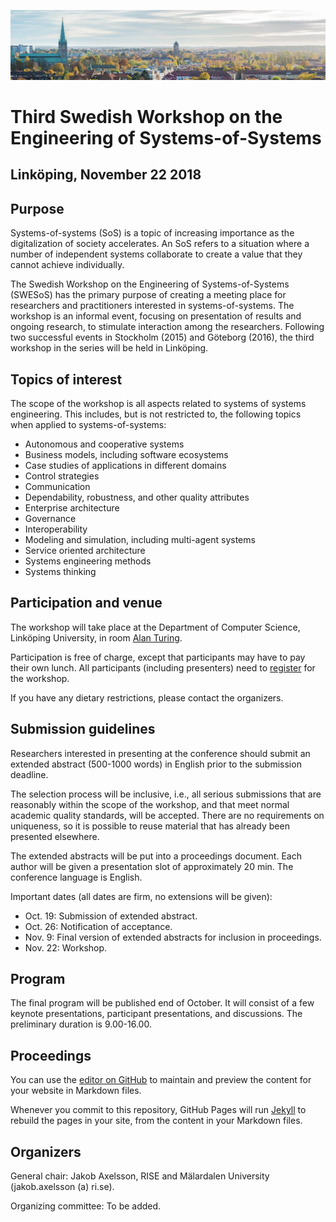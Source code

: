 ![image](Linköping.jpg)
# Third Swedish Workshop on the Engineering of Systems-of-Systems
## Linköping, November 22 2018

## Purpose

Systems-of-systems (SoS) is a topic of increasing importance as the digitalization of society accelerates. An SoS refers to a situation where a number of independent systems collaborate to create a value that they cannot achieve individually. 

The Swedish Workshop on the Engineering of Systems-of-Systems (SWESoS) has the primary purpose of creating a meeting place for researchers and practitioners interested in systems-of-systems. The workshop is an informal event, focusing on presentation of results and ongoing research, to stimulate interaction among the researchers. Following two successful events in Stockholm (2015) and Göteborg (2016), the third workshop in the series will be held in Linköping.

## Topics of interest

The scope of the workshop is all aspects related to systems of systems engineering. This includes, but is not restricted to, the following topics when applied to systems-of-systems:

- Autonomous and cooperative systems
- Business models, including software ecosystems
- Case studies of applications in different domains
- Control strategies
- Communication
- Dependability, robustness, and other quality attributes
- Enterprise architecture
- Governance
- Interoperability
- Modeling and simulation, including multi-agent systems
- Service oriented architecture
- Systems engineering methods
- Systems thinking


## Participation and venue

The workshop will take place at the Department of Computer Science, Linköping University, in room [Alan Turing](https://www.ida.liu.se/department/location/search.sv.shtml?keyword=alan+turing).

Participation is free of charge, except that participants may have to pay their own lunch. All participants (including presenters) need to [register](https://simplesignup.se/event/138267) for the workshop.

If you have any dietary restrictions, please contact the organizers.

## Submission guidelines

Researchers interested in presenting at the conference should submit an extended abstract (500-1000 words) in English prior to the submission deadline. 

The selection process will be inclusive, i.e., all serious submissions that are reasonably within the scope of the workshop, and that meet normal academic quality standards, will be accepted. There are no requirements on uniqueness, so it is possible to reuse material that has already been presented elsewhere. 

The extended abstracts will be put into a proceedings document. Each author will be given a presentation slot of approximately 20 min. The conference language is English.

Important dates (all dates are firm, no extensions will be given):

- Oct. 19: Submission of extended abstract.
- Oct. 26: Notification of acceptance.
- Nov. 9: Final version of extended abstracts for inclusion in proceedings.
- Nov. 22: Workshop.

## Program

The final program will be published end of October. It will consist of a few keynote presentations, participant presentations, and discussions. The preliminary duration is 9.00-16.00.

## Proceedings

You can use the [editor on GitHub](https://github.com/swesos2018/swesos2018.github.io/edit/master/index.md) to maintain and preview the content for your website in Markdown files.

Whenever you commit to this repository, GitHub Pages will run [Jekyll](https://jekyllrb.com/) to rebuild the pages in your site, from the content in your Markdown files.

## Organizers

General chair: Jakob Axelsson, RISE and Mälardalen University (jakob.axelsson (a) ri.se).

Organizing committee: To be added.
